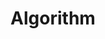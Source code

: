 ---
layout: tag-list
type: tag
title: Algorithm
slug: algorithm
category: study
sidebar: true
description: >
   Algorithm study / Problem solutions
---